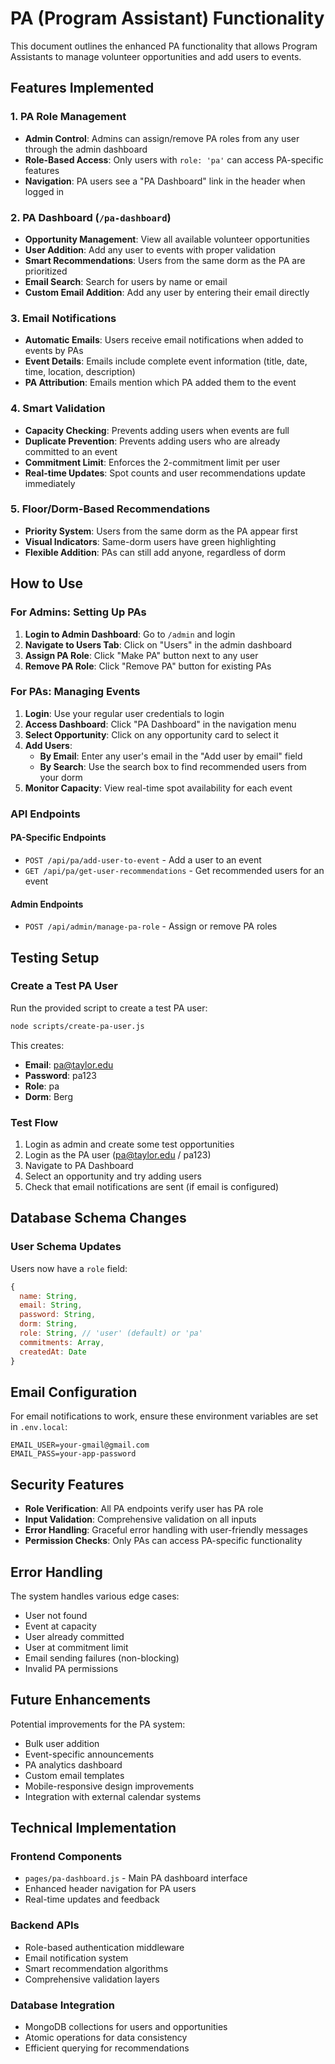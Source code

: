 # PA (Program Assistant) Functionality

This document outlines the enhanced PA functionality that allows Program Assistants to manage volunteer opportunities and add users to events.

## Features Implemented

### 1. PA Role Management
- **Admin Control**: Admins can assign/remove PA roles from any user through the admin dashboard
- **Role-Based Access**: Only users with `role: 'pa'` can access PA-specific features
- **Navigation**: PA users see a "PA Dashboard" link in the header when logged in

### 2. PA Dashboard (`/pa-dashboard`)
- **Opportunity Management**: View all available volunteer opportunities
- **User Addition**: Add any user to events with proper validation
- **Smart Recommendations**: Users from the same dorm as the PA are prioritized
- **Email Search**: Search for users by name or email
- **Custom Email Addition**: Add any user by entering their email directly

### 3. Email Notifications
- **Automatic Emails**: Users receive email notifications when added to events by PAs
- **Event Details**: Emails include complete event information (title, date, time, location, description)
- **PA Attribution**: Emails mention which PA added them to the event

### 4. Smart Validation
- **Capacity Checking**: Prevents adding users when events are full
- **Duplicate Prevention**: Prevents adding users who are already committed to an event
- **Commitment Limit**: Enforces the 2-commitment limit per user
- **Real-time Updates**: Spot counts and user recommendations update immediately

### 5. Floor/Dorm-Based Recommendations
- **Priority System**: Users from the same dorm as the PA appear first
- **Visual Indicators**: Same-dorm users have green highlighting
- **Flexible Addition**: PAs can still add anyone, regardless of dorm

## How to Use

### For Admins: Setting Up PAs

1. **Login to Admin Dashboard**: Go to `/admin` and login
2. **Navigate to Users Tab**: Click on "Users" in the admin dashboard
3. **Assign PA Role**: Click "Make PA" button next to any user
4. **Remove PA Role**: Click "Remove PA" button for existing PAs

### For PAs: Managing Events

1. **Login**: Use your regular user credentials to login
2. **Access Dashboard**: Click "PA Dashboard" in the navigation menu
3. **Select Opportunity**: Click on any opportunity card to select it
4. **Add Users**: 
   - **By Email**: Enter any user's email in the "Add user by email" field
   - **By Search**: Use the search box to find recommended users from your dorm
5. **Monitor Capacity**: View real-time spot availability for each event

### API Endpoints

#### PA-Specific Endpoints
- `POST /api/pa/add-user-to-event` - Add a user to an event
- `GET /api/pa/get-user-recommendations` - Get recommended users for an event

#### Admin Endpoints
- `POST /api/admin/manage-pa-role` - Assign or remove PA roles

## Testing Setup

### Create a Test PA User
Run the provided script to create a test PA user:
```bash
node scripts/create-pa-user.js
```

This creates:
- **Email**: pa@taylor.edu
- **Password**: pa123
- **Role**: pa
- **Dorm**: Berg

### Test Flow
1. Login as admin and create some test opportunities
2. Login as the PA user (pa@taylor.edu / pa123)
3. Navigate to PA Dashboard
4. Select an opportunity and try adding users
5. Check that email notifications are sent (if email is configured)

## Database Schema Changes

### User Schema Updates
Users now have a `role` field:
```javascript
{
  name: String,
  email: String,
  password: String,
  dorm: String,
  role: String, // 'user' (default) or 'pa'
  commitments: Array,
  createdAt: Date
}
```

## Email Configuration

For email notifications to work, ensure these environment variables are set in `.env.local`:
```
EMAIL_USER=your-gmail@gmail.com
EMAIL_PASS=your-app-password
```

## Security Features

- **Role Verification**: All PA endpoints verify user has PA role
- **Input Validation**: Comprehensive validation on all inputs
- **Error Handling**: Graceful error handling with user-friendly messages
- **Permission Checks**: Only PAs can access PA-specific functionality

## Error Handling

The system handles various edge cases:
- User not found
- Event at capacity
- User already committed
- User at commitment limit
- Email sending failures (non-blocking)
- Invalid PA permissions

## Future Enhancements

Potential improvements for the PA system:
- Bulk user addition
- Event-specific announcements
- PA analytics dashboard
- Custom email templates
- Mobile-responsive design improvements
- Integration with external calendar systems

## Technical Implementation

### Frontend Components
- `pages/pa-dashboard.js` - Main PA dashboard interface
- Enhanced header navigation for PA users
- Real-time updates and feedback

### Backend APIs
- Role-based authentication middleware
- Email notification system
- Smart recommendation algorithms
- Comprehensive validation layers

### Database Integration
- MongoDB collections for users and opportunities
- Atomic operations for data consistency
- Efficient querying for recommendations